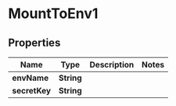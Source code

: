 

# MountToEnv1


## Properties

| Name | Type | Description | Notes |
|------------ | ------------- | ------------- | -------------|
|**envName** | **String** |  |  |
|**secretKey** | **String** |  |  |



